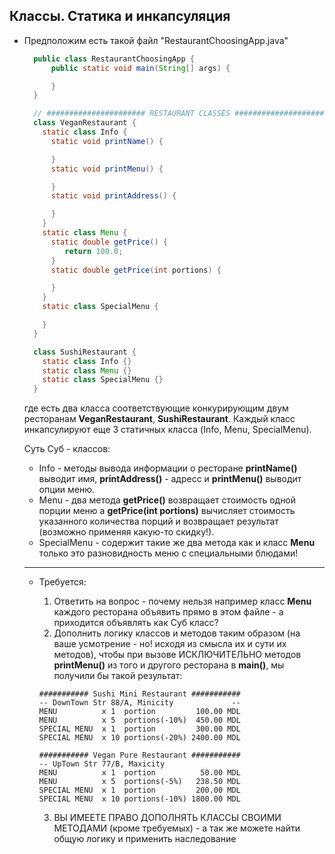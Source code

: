 ## Классы. Статика и инкапсуляция 

* Предположим есть такой файл "RestaurantChoosingApp.java"
  ```java
    public class RestaurantChoosingApp {
        public static void main(String[] args) {

        }
    }

    // ###################### RESTAURANT CLASSES ##########################
    class VeganRestaurant {
      static class Info {
        static void printName() {

        }
        static void printMenu() {

        }
        static void printAddress() {

        }
      }
      static class Menu {
        static double getPrice() {
           return 100.0;
        }
        static double getPrice(int portions) {

        }
      }
      static class SpecialMenu {

      }
    }

    class SushiRestaurant {
      static class Info {}
      static class Menu {}
      static class SpecialMenu {}
    }

  ```
  где есть два класса соответствующие конкурирующим двум ресторанам **VeganRestaurant**, **SushiRestaurant**. Каждый класс инкапсулируют еще 3 статичных класса (Info, Menu, SpecialMenu). 
    
    Суть Суб - классов:
    - Info - методы вывода информации о ресторане **printName()** выводит имя, **printAddress()** - адресс и **printMenu()** выводит опции меню.
    - Menu - два метода **getPrice()** возвращает стоимость одной порции меню а **getPrice(int portions)** вычисляет стоимость указанного количества порций и возвращает результат (возможно применяя какую-то скидку!).
    - SpecialMenu - содержит такие же два метода как и класс **Menu** только это разновидность меню с специальными блюдами!
  

  ---
  * Требуется:
    1. Ответить на вопрос - почему нельзя например класс **Menu** каждого ресторана объявить прямо в этом файле - а приходится объявлять как Суб класс?
    2. Дополнить логику классов и методов таким образом (на ваше усмотрение - но! исходя из смысла их и сути их методов), чтобы при вызове ИСКЛЮЧИТЕЛЬНО методов **printMenu()** из того и другого ресторана в **main()**, мы получили бы такой результат:

    ```
    ########### Sushi Mini Restaurant ###########
    -- DownTown Str 88/A, Minicity             --
    MENU          x 1  portion         100.00 MDL
    MENU          x 5  portions(-10%)  450.00 MDL
    SPECIAL MENU  x 1  portion         300.00 MDL
    SPECIAL MENU  x 10 portions(-20%) 2400.00 MDL

    ########### Vegan Pure Restaurant ###########
    -- UpTown Str 77/B, Maxicity 
    MENU          x 1  portion          50.00 MDL
    MENU          x 5  portions(-5%)   238.50 MDL
    SPECIAL MENU  x 1  portion         200.00 MDL
    SPECIAL MENU  x 10 portions(-10%) 1800.00 MDL
    ```
    3. ВЫ ИМЕЕТЕ ПРАВО ДОПОЛНЯТЬ КЛАССЫ СВОИМИ МЕТОДАМИ (кроме требуемых) - а так же можете найти общую логику и применить наследование
    